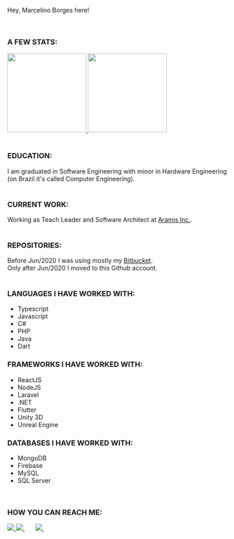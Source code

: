 Hey, Marcelino Borges here!

<br />

<!--
**marcelino-borges/marcelino-borges** is a ✨ _special_ ✨ repository because its `README.md` (this file) appears on your GitHub profile.

Here are some ideas to get you started:

- 🔭 I’m currently working on ...
- 🌱 I’m currently learning ...
- 👯 I’m looking to collaborate on ...
- 🤔 I’m looking for help with ...
- 💬 Ask me about ...
- 📫 How to reach me: ...
- 😄 Pronouns: ...
- ⚡ Fun fact: ...
-->

### A FEW STATS:
<div>
  <a href="https://github.com/marcelino-borges">
    <img height="180em" src="https://github-readme-stats.vercel.app/api?username=marcelino-borges&show_icons=true&theme=dracula&include_all_commits=true&count_private=true"/>   
    <img height="180em" src="https://github-readme-stats.vercel.app/api/top-langs/?username=marcelino-borges&layout=compact&langs_count=7&theme=dracula"/>
  </a>
</div>
<br />
  
### EDUCATION:
I am graduated in Software Engineering with minor in Hardware Engineering (on Brazil it's called Computer Engineering).
<br />
<br />

### CURRENT WORK:
Working as Teach Leader and Software Architect at <a href="https://www.aramis.com.br/somos-a-aramis" target="_blank">Aramis Inc.</a>.
<br />
<br />
  
### REPOSITORIES:
Before Jun/2020 I was using mostly my <a href="www.bitbucket.org/marcelino_borges" target="_blank">Bitbucket</a>.
<br />
Only after Jun/2020 I moved to this Github account.
<br />
<br />  
  
### LANGUAGES I HAVE WORKED WITH:
<ul>
  <li>Typescript</li>
  <li>Javascript</li>
  <li>C#</li>
  <li>PHP</li>
  <li>Java</li>
  <li>Dart</li>
</ul>  
  
### FRAMEWORKS I HAVE WORKED WITH:
<ul>
  <li>ReactJS</li>
  <li>NodeJS</li>
  <li>Laravel</li>
  <li>.NET</li>
  <li>Flutter</li>
  <li>Unity 3D</li>
  <li>Unreal Engine</li>
</ul>  
  
### DATABASES I HAVE WORKED WITH:
<ul>
  <li>MongoDB</li>
  <li>Firebase</li>
  <li>MySQL</li>
  <li>SQL Server</li>
</ul>  
<br />
 
### HOW YOU CAN REACH ME:
<div>
  <a href="https://www.linkedin.com/in/marcelino-borges/" target="_blank">
    <img src="https://img.shields.io/badge/-LinkedIn-%230077B5?style=for-the-badge&logo=linkedin&logoColor=white" target="_blank">
  </a> 
  <a href="https://www.instagram.com/marcelino__borges/" target="_blank">
    <img src="https://img.shields.io/badge/-Instagram-%23E4405F?style=for-the-badge&logo=instagram&logoColor=white" target="_blank">
  </a>&nbsp;&nbsp;&nbsp;&nbsp;&nbsp;
  <a href = "mailto:botelho_gt@hotmail.com">
    <img src="https://img.shields.io/badge/-Outlook-%23333?style=for-the-badge&logo=outlook&logoColor=white">
  </a>&nbsp;&nbsp;&nbsp;&nbsp;&nbsp; 
</div>
